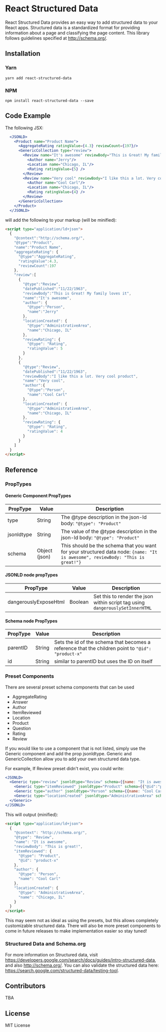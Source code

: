 # React Structured Data

React Structured Data provides an easy way to add structured data to your React apps. Structured data is a standardized format for providing information about a page and classifying the page content. This library follows guidelines specified at http://schema.org/.

## Installation

### Yarn

`yarn add react-structured-data`

### NPM

`npm install react-structured-data --save`

## Code Example

The following JSX:

```jsx
  <JSONLD>
    <Product name="Product Name">
      <AggregateRating ratingValue={4.3} reviewCount={197}/>
      <GenericCollection type="review">
        <Review name="It's awesome" reviewBody="This is Great! My family loves it" datePublished="11/22/1963">
          <Author name="Jerry"/>
          <Location name="Chicago, IL"/>
          <Rating ratingValue={5} />
        </Review>
        <Review name="Very cool" reviewBody="I like this a lot. Very cool product" datePublished="11/22/1963">
          <Author name="Cool Carl"/>
          <Location name="Chicago, IL"/>
          <Rating ratingValue={4} />
        </Review>
      </GenericCollection>
    </Product>
  </JSONLD>
```

will add the following to your markup (will be minified):

```html
<script type="application/ld+json">
  {
    "@context":"http://schema.org/",
    "@type":"Product",
    "name":"Product Name",
    "aggregateRating": {
      "@type":"AggregateRating",
      "ratingValue":4.3,
      "reviewCount":197
    },
    "review":[
      {
        "@type":"Review",
        "datePublished":"11/22/1963",
        "reviewBody":"This is Great! My family loves it",
        "name":"It's awesome",
        "author": {
          "@type":"Person",
          "name":"Jerry"
        },
        "locationCreated": {
          "@type":"AdministrativeArea",
          "name":"Chicago, IL"
        },
        "reviewRating": {
          "@type": "Rating",
          "ratingValue": 5
        }
      },
      {
        "@type":"Review",
        "datePublished":"11/22/1963",
        "reviewBody":"I like this a lot. Very cool product",
        "name":"Very cool",
        "author":{
          "@type":"Person",
          "name":"Cool Carl"
        },
        "locationCreated": {
          "@type":"AdministrativeArea",
          "name":"Chicago, IL"
        },
        "reviewRating": {
          "@type": "Rating",
          "ratingValue": 4
        }
      }
    ]
  }
</script>
```

## Reference

### PropTypes

#### Generic Component PropTypes


| PropType      | Value         | Description  |
| ------------- | ------------- | ------       |
| type          | String        | The @type description in the json-ld body: `"@type": "Product"` |
| jsonldtype    | String        | The value of the @type description in the json-ld body: `"@type": "Product"`  |
| schema        | Object (json) | This should be the schema that you want for your structured data node: `{name: "It is awesome", reviewBody: "This is great!"}`  |


#### JSONLD node propTypes


| PropType              | Value       | Description  |
| -------------         | ----------- | ------       |
| dangerouslyExposeHtml | Boolean     | Set this to render the json within script tag using `dangerouslySetInnerHTML` |


#### Schema node PropTypes


| PropType      | Value         | Description  |
| ------------- | ------------- | ------       |
| parentID      | String        | Sets the id of the schema that becomes a reference that the children point to `"@id": "product-x"` |
| id            | String        | similar to parentID but uses the ID on itself |


### Preset Components
There are several preset schema components that can be used

- AggregateRating
- Answer
- Author
- ItemReviewed
- Location
- Product
- Question
- Rating
- Review

If you would like to use a component that is not listed, simply use the Generic component and add the prop jsonldtype.
Generic and GenericCollection allow you to add your own structured data type.

For example, If Review preset didn't exist, you could write:

```jsx
<JSONLD>
  <Generic type="review" jsonldtype="Review" schema={{name: "It is awesome", reviewBody: "This is great!"}}>
    <Generic type="itemReviewed" jsonldtype="Product" schema={{"@id":"product-x"}} />
    <Generic type="author" jsonldtype="Person" schema={{name: "Cool Carl"}}/>
    <Generic type="locationCreated" jsonldtype="AdministrativeArea" schema={{name: "Chicago, IL"}}/>
  </Generic>
</JSONLD>
```

This will output (minified):

```html
<script type="application/ld+json">
  {
    "@context": "http://schema.org/",
    "@type": "Review",
    "name": "It is awesome",
    "reviewBody": "This is great!",
    "itemReviewed": {
      "@type": "Product",
      "@id": "product-x"
    },
    "author": {
      "@type": "Person",
      "name": "Cool Carl"
    },
    "locationCreated": {
      "@type": "AdministrativeArea",
      "name": "Chicago, IL"
    }
  }
</script>
```

This may seem not as ideal as using the presets, but this allows completely customizable structured data.
There will also be more preset components to come in future releases to make implementation easier so stay tuned!

### Structured Data and Schema.org

For more information on Structured data, visit https://developers.google.com/search/docs/guides/intro-structured-data, and also http://schema.org/.
You can also validate the structured data here: https://search.google.com/structured-data/testing-tool.

## Contributors

TBA

## License

MIT License

